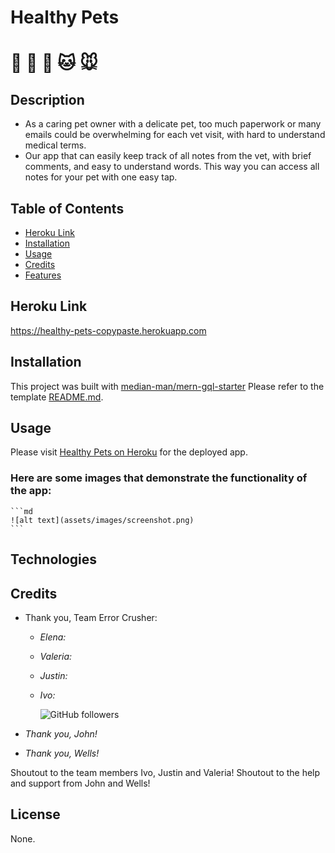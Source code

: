 # Healthy Pets
# 🐹 🐶 🐰 🐱 🐭
## Description
- As a caring pet owner with a delicate pet, too much paperwork or many emails could be overwhelming for each vet visit, with hard to understand medical terms. 
- Our app that can easily keep track of all notes from the vet, with brief comments, and easy to understand words. This way you can access all notes for your pet with one easy tap. 

## Table of Contents 

- [Heroku Link](#heroku-link)
- [Installation](#installation) 
- [Usage](#usage)
- [Credits](#credits)
- [Features](#features)

## Heroku Link
https://healthy-pets-copypaste.herokuapp.com

## Installation
This project was built with [median-man/mern-gql-starter](https://github.com/median-man/mern-gql-starter) Please refer to the template [README.md]("./template.md").

## Usage
Please visit [Healthy Pets on Heroku](https://healthy-pets-copypaste.herokuapp.com/) for the deployed app.

### Here are some images that demonstrate the functionality of the app:
    ```md
    ![alt text](assets/images/screenshot.png)
    ```
## Technologies



## Credits
*  Thank you, Team Error Crusher:
    * *Elena:*

    * *Valeria:*

    * *Justin:*

    * *Ivo:*

        ![GitHub followers](https://img.shields.io/github/followers/Ivo-Gatzinski?style=social)

- *Thank you, John!*

- *Thank you, Wells!*

Shoutout to the team members Ivo, Justin and Valeria!
Shoutout to the help and support from John and Wells!

## License

None. 
